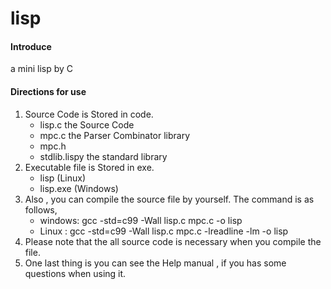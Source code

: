 # lisp

#### Introduce
a mini lisp by C

#### Directions for use
1.  Source Code is Stored in code.
    - lisp.c        the Source Code
    - mpc.c         the Parser Combinator library
    - mpc.h
    - stdlib.lispy  the standard library
2.  Executable file is Stored in exe.
    - lisp (Linux)
    - lisp.exe  (Windows)
3.  Also , you can compile the source file by yourself.
    The command is as follows,
    - windows: gcc -std=c99 -Wall lisp.c mpc.c -o lisp
    - Linux  : gcc -std=c99 -Wall lisp.c mpc.c -lreadline -lm -o lisp
4.  Please note that the all source code is necessary when you compile the file.
5.  One last thing is you can see the Help manual , if you has some questions when using it.
